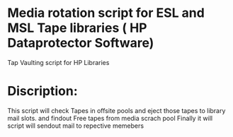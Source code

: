 # Media rotation script for ESL and MSL Tape libraries ( HP Dataprotector Software)

Tap Vaulting script for HP Libraries 

# Discription:
This script will check Tapes <LTO > in offsite pools and eject those tapes to library mail slots.
and findout Free tapes from media scrach pool
Finally it will script will sendout mail to repective memebers



